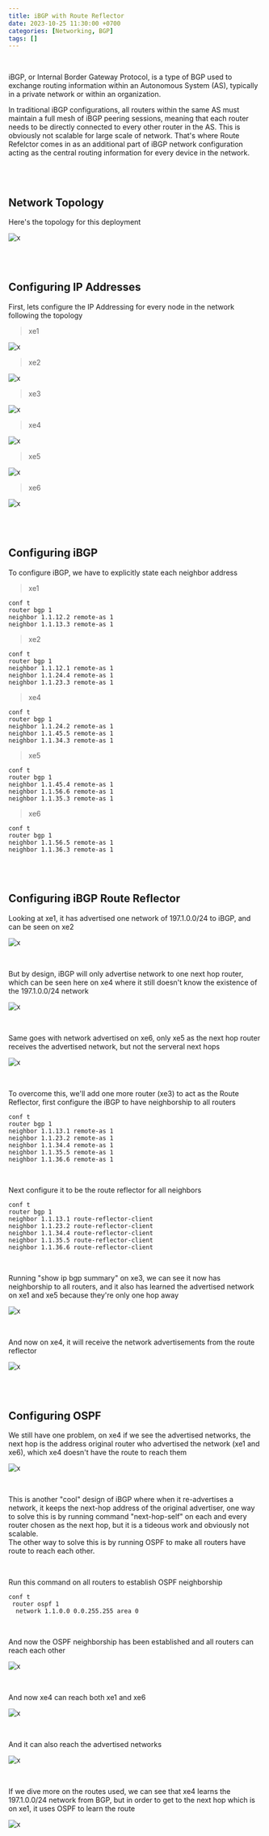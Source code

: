 ```yaml
---
title: iBGP with Route Reflector
date: 2023-10-25 11:30:00 +0700
categories: [Networking, BGP]
tags: []
---
```


<br>

iBGP, or Internal Border Gateway Protocol, is a type of BGP used to exchange routing information within an Autonomous System (AS), typically in a private network or within an organization.

In traditional iBGP configurations, all routers within the same AS must maintain a full mesh of iBGP peering sessions, meaning that each router needs to be directly connected to every other router in the AS. This is obviously not scalable for large scale of network. 
That's where Route Refelctor comes in as an additional part of iBGP network configuration acting as the central routing information for every device in the network.

<br>
<br>

## Network Topology

Here's the topology for this deployment

![x](/static/2023-10-25-ibgp/00.png)

<br>
<br>

## Configuring IP Addresses

First, lets configure the IP Addressing for every node in the network following the topology

> xe1

![x](/static/2023-10-25-ibgp/01.png)

> xe2

![x](/static/2023-10-25-ibgp/02.png)

> xe3

![x](/static/2023-10-25-ibgp/04.png)

> xe4

![x](/static/2023-10-25-ibgp/04.png)

> xe5

![x](/static/2023-10-25-ibgp/05.png)

> xe6

![x](/static/2023-10-25-ibgp/06.png)

<br>
<br>

## Configuring iBGP

To configure iBGP, we have to explicitly state each neighbor address

> xe1

```shell
conf t
router bgp 1
neighbor 1.1.12.2 remote-as 1
neighbor 1.1.13.3 remote-as 1
```

> xe2

```shell
conf t
router bgp 1
neighbor 1.1.12.1 remote-as 1
neighbor 1.1.24.4 remote-as 1
neighbor 1.1.23.3 remote-as 1
```

> xe4

```shell
conf t
router bgp 1
neighbor 1.1.24.2 remote-as 1
neighbor 1.1.45.5 remote-as 1
neighbor 1.1.34.3 remote-as 1
```

> xe5

```shell
conf t
router bgp 1
neighbor 1.1.45.4 remote-as 1
neighbor 1.1.56.6 remote-as 1
neighbor 1.1.35.3 remote-as 1
```

> xe6

```shell
conf t
router bgp 1
neighbor 1.1.56.5 remote-as 1
neighbor 1.1.36.3 remote-as 1
```

<br>
<br>

## Configuring iBGP Route Reflector

Looking at xe1, it has advertised one network of 197.1.0.0/24 to iBGP, and can be seen on xe2

![x](/static/2023-10-25-ibgp/10.png)

<br>

But by design, iBGP will only advertise network to one next hop router, which can be seen here on xe4 where it still doesn't know the existence of the 197.1.0.0/24 network

![x](/static/2023-10-25-ibgp/11.png)

<br>

Same goes with network advertised on xe6, only xe5 as the next hop router receives the advertised network, but not the serveral next hops

![x](/static/2023-10-25-ibgp/12.png)

<br>

To overcome this, we'll add one more router (xe3) to act as the Route Reflector, first configure the iBGP to have neighborship to all routers

```shell
conf t
router bgp 1
neighbor 1.1.13.1 remote-as 1
neighbor 1.1.23.2 remote-as 1
neighbor 1.1.34.4 remote-as 1
neighbor 1.1.35.5 remote-as 1
neighbor 1.1.36.6 remote-as 1
```

<br>

Next configure it to be the route reflector for all neighbors

```shell
conf t
router bgp 1
neighbor 1.1.13.1 route-reflector-client
neighbor 1.1.23.2 route-reflector-client
neighbor 1.1.34.4 route-reflector-client
neighbor 1.1.35.5 route-reflector-client
neighbor 1.1.36.6 route-reflector-client
```

<br>

Running "show ip bgp summary" on xe3, we can see it now has neighborship to all routers, and it also has learned the advertised network on xe1 and xe5 because they're only one hop away

![x](/static/2023-10-25-ibgp/13.png)

<br>

And now on xe4, it will receive the network advertisements from the route reflector

![x](/static/2023-10-25-ibgp/14.png)

<br>
<br>

## Configuring OSPF

We still have one problem, on xe4 if we see the advertised networks, the next hop is the address original router who advertised the network (xe1 and xe6), which xe4 doesn't have the route to reach them

![x](/static/2023-10-25-ibgp/15.png)

<br>

This is another "cool" design of iBGP where when it re-advertises a network, it keeps the next-hop address of the original advertiser, one way to solve this is by running command "next-hop-self" on each and every router chosen as the next hop, but it is a tideous work and obviously not scalable. <br>
The other way to solve this is by running OSPF to make all routers have route to reach each other.

<br>

Run this command on all routers to establish OSPF neighborship

```shell
conf t
 router ospf 1
  network 1.1.0.0 0.0.255.255 area 0
```

<br>

And now the OSPF neighborship has been established and all routers can reach each other

![x](/static/2023-10-25-ibgp/16.png)

<br>

And now xe4 can reach both xe1 and xe6

![x](/static/2023-10-25-ibgp/17.png)

<br>

And it can also reach the advertised networks

![x](/static/2023-10-25-ibgp/18.png)

<br>

If we dive more on the routes used, we can see that xe4 learns the 197.1.0.0/24 network from BGP, but in order to get to the next hop which is on xe1, it uses OSPF to learn the route

![x](/static/2023-10-25-ibgp/19.png)

<br>
<br>


















